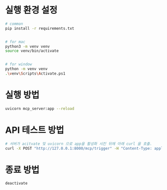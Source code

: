 # 실행 환경 설정

```sh
# common
pip install -r requirements.txt


# for mac
python3 -m venv venv
source venv/bin/activate


# for window
python -m venv venv
.\venv\Scripts\Activate.ps1
```

# 실행 방법

```sh
uvicorn mcp_server:app --reload
```

# API 테스트 방법

```sh
# 서버가 acitvate 및 uvicorn 으로 app을 활성화 시킨 뒤에 아래 curl 을 호출.
curl -X POST "http://127.0.0.1:8000/mcp/trigger" -H "Content-Type: application/json" -d "{\"asana_issue_id\": \"1210494780822950\"}"
```

# 종료 방법

```sh
deactivate
```
